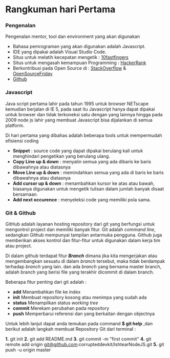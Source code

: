 # Rangkuman hari Pertama

### Pengenalan
Pengenalan mentor, tool dan environment yang akan digunakan

* Bahasa pemrograman yang akan digunakan adalah Javascript.
* IDE yang dipakai adalah Visual Studio Code.
* Situs untuk melatih kecepatan mengetik : [10fastfingers](https://10fastfingers.com/advanced-typing-test/english)
* Situs untuk mengasah kemampuan Programming : [HackerRank](https://www.hackerrank.com/home?utm_expid=.2u09ecQTSny1HV02SEVoCg.1&utm_referrer=)
* Berkontribusi pada Open Source di : [StackOverflow](https://stackoverflow.com/) & [OpenSourceFriday](https://opensourcefriday.com/)
* [Github](https://github.com/)

### Javascript
Java script pertama lahir  pada tahun 1995 untuk browser NETscape kemudian berjalan di IE 5,
pada saat itu Javascript hanya dapat dipakai untuk browser dan tidak 
terkoneksi satu dengan yang lainnya hingga pada 2009 node js lahir yang membuat Javascript
bisa dijalankan di semua platform.

Di hari pertama yang dibahas adalah beberapa tools untuk mempermudah efisiensi coding
* **Snippet** :  source code yang dapat dipakai berulang kali untuk menghindari pengetikan yang berulang ulang.
* **Copy Line up & down**   : menyalin semua yang ada dibaris ke baris dibawahnya atau diatasnya
* **Move Line up & down**   : memindahkan semua yang ada di baris ke baris dibawahnya atau diatasnya
* **Add cursor up & down**  : menambahkan kursor ke atas atau bawah, biasanya digunakan untuk mengetik tulisan
                              dalam jumlah banyak disaat bersamaan.
* **Add next occurence**    : menyeleksi code yang memiliki pola sama.

### Git & Github
GitHub adalah layanan hosting repository dari git yang berfungsi untuk mengontrol
project dan memiliki banyak fitur. Git adalah _command line_, sedangkan Github 
mempunyai tampilan antarmuka pengguna. Github juga memberikan akses kontrol dan 
fitur-fitur untuk digunakan dalam kerja tim atau project.

Di dalam github terdapat fitur **_Branch_** dimana jika kita mengerjakan atau mengembangkan
sesuatu di dalam _branch_ tersebut, maka tidak berdampak terhadap _branch_ yang lain. dan 
ada _branch_ yang bernama master branch, adalah branch yang berisi file yang terakhir dicommit
di dalam branch.

Beberapa fitur penting dari git adalah :

* **add**    Menambahkan file ke index
* **init**   Membuat repository kosong atau menimpa yang sudah ada
* **status** Menampilkan status _working tree_
* **commit**  Merekam perubahan pada repository
* **push**   Memperbarui referensi dan yang berkaitan dengan objectnya

Untuk lebih lanjut dapat anda temukan pada command **$ git help** ,dan 
berikut adalah langkah membuat Repository Git dari terminal :

**1.** git init 
**2.** git add README.md
**3.** git commit -m "first commit"
**4.** git remote add origin git@github.com:corrupteddevkit/IshtearNodeJS.git
**5.** git push -u origin master
